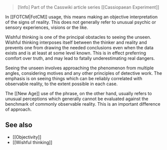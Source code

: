 
> [!info] Part of the Casswiki article series [[Cassiopaean Experiment]]

In [[FOTCM|FotCM]] usage, this means making an objective interpretation of the signs of reality. This does not generally refer to unusual psychic or sensory experiences, visions or the like.

Wishful thinking is one of the principal obstacles to seeing the unseen. Wishful thinking interposes itself between the thinker and reality and prevents one from drawing the needed conclusions even when the data exists and is at least at some level known. This is in effect preferring comfort over truth, and may lead to fatally underestimating real dangers.

Seeing the unseen involves approaching the phenomenon from multiple angles, considering motives and any other principles of detective work. The emphasis is on seeing things which can be reliably correlated with observable reality, to the extent possible in each case.

The [[New Age]] use of the phrase, on the other hand, usually refers to unusual perceptions which generally cannot be evaluated against the benchmark of commonly observable reality. This is an important difference of approach.

See also
--------

*   [[Objectivity]]
*   [[Wishful thinking]]